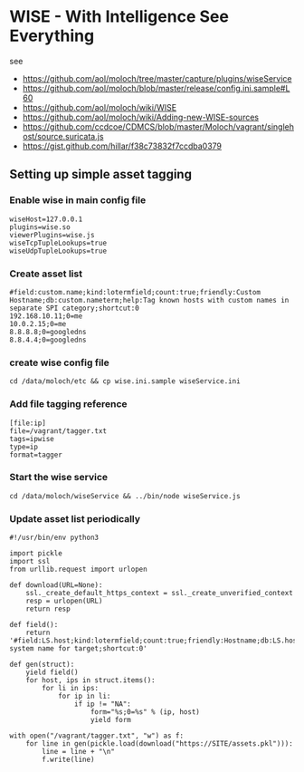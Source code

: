 # WISE - With Intelligence See Everything

see

* https://github.com/aol/moloch/tree/master/capture/plugins/wiseService
* https://github.com/aol/moloch/blob/master/release/config.ini.sample#L60
* https://github.com/aol/moloch/wiki/WISE
* https://github.com/aol/moloch/wiki/Adding-new-WISE-sources
* https://github.com/ccdcoe/CDMCS/blob/master/Moloch/vagrant/singlehost/source.suricata.js
* https://gist.github.com/hillar/f38c73832f7ccdba0379

## Setting up simple asset tagging

### Enable wise in main config file

```
wiseHost=127.0.0.1
plugins=wise.so
viewerPlugins=wise.js
wiseTcpTupleLookups=true
wiseUdpTupleLookups=true
```

### Create asset list

```
#field:custom.name;kind:lotermfield;count:true;friendly:Custom Hostname;db:custom.nameterm;help:Tag known hosts with custom names in separate SPI category;shortcut:0
192.168.10.11;0=me
10.0.2.15;0=me
8.8.8.8;0=googledns
8.8.4.4;0=googledns
```

### create wise config file

```
cd /data/moloch/etc && cp wise.ini.sample wiseService.ini
```

### Add file tagging reference

```
[file:ip]
file=/vagrant/tagger.txt
tags=ipwise
type=ip
format=tagger
```

### Start the wise service

```
cd /data/moloch/wiseService && ../bin/node wiseService.js
```

### Update asset list periodically

```
#!/usr/bin/env python3

import pickle
import ssl
from urllib.request import urlopen

def download(URL=None):
    ssl._create_default_https_context = ssl._create_unverified_context
    resp = urlopen(URL)
    return resp

def field():
    return '#field:LS.host;kind:lotermfield;count:true;friendly:Hostname;db:LS.hostterm;help:Gamenet system name for target;shortcut:0'

def gen(struct):
    yield field()
    for host, ips in struct.items():
        for li in ips:
            for ip in li:
                if ip != "NA":
                    form="%s;0=%s" % (ip, host)
                    yield form

with open("/vagrant/tagger.txt", "w") as f:
    for line in gen(pickle.load(download("https://SITE/assets.pkl"))):
        line = line + "\n"
        f.write(line)
```
